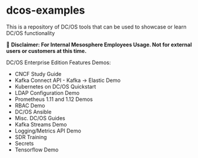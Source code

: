 # dcos-examples

This is a repository of DC/OS tools that can be used to showcase or learn DC/OS functionality

&#x1F4D9; **Disclaimer: For Internal Mesosphere Employees Usage. Not for external users or customers at this time.**

DC/OS Enterprise Edition Features Demos:
- CNCF Study Guide
- Kafka Connect API - Kafka -> Elastic Demo
- Kubernetes on DC/OS Quickstart
- LDAP Configuration Demo
- Prometheus 1.11 and 1.12 Demos
- RBAC Demo
- DC/OS Ansible
- Misc. DC/OS Guides
- Kafka Streams Demo
- Logging/Metrics API Demo
- SDR Training
- Secrets
- Tensorflow Demo











